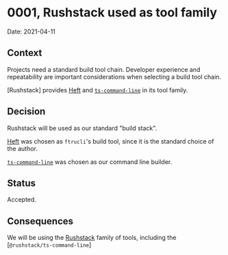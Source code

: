 # 0001, Rushstack used as tool family

Date: 2021-04-11

## Context

Projects need a standard build tool chain. Developer experience and repeatability are important considerations when selecting a build tool chain.

[Rushstack] provides [Heft](https://rushstack.io/pages/heft_tutorials/getting_started/) and [`ts-command-line`](https://www.npmjs.com/package/@rushstack/ts-command-line) in its tool family.

## Decision

Rushstack will be used as our standard "build stack".

[Heft](https://rushstack.io/pages/heft_tutorials/getting_started/) was chosen as `ftrucli`'s build tool, since it is the standard choice of the author.

[`ts-command-line`](https://www.npmjs.com/package/@rushstack/ts-command-line) was chosen as our command line builder.

## Status

Accepted.

## Consequences

We will be using the [Rushstack](https://rushstack.io/) family of tools, including the [`@rushstack/ts-command-line`]
